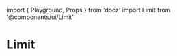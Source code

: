 import { Playground, Props } from 'docz'
import Limit from '@components/ui/Limit'

# Limit

<Props of={Limit} />

<Playground>
    <Limit
        icon='users'
        limit={200}
        quantity={100}
        name='statistics.unique-users' />
</Playground>

